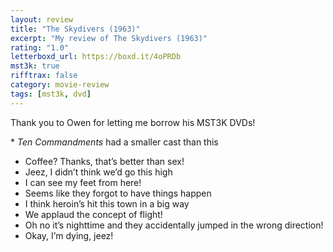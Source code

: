 ```yaml
---
layout: review
title: "The Skydivers (1963)"
excerpt: "My review of The Skydivers (1963)"
rating: "1.0"
letterboxd_url: https://boxd.it/4oPRDb
mst3k: true
rifftrax: false
category: movie-review
tags: [mst3k, dvd]
---
```


Thank you to Owen for letting me borrow his MST3K DVDs!

\* <i>Ten Commandments</i> had a smaller cast than this

- Coffee? Thanks, that’s better than sex!
- Jeez, I didn’t think we’d go this high
- I can see my feet from here!
- Seems like they forgot to have things happen
- I think heroin’s hit this town in a big way
- We applaud the concept of flight!
- Oh no it’s nighttime and they accidentally jumped in the wrong direction!
- Okay, I’m dying, jeez!
